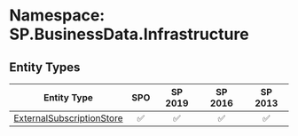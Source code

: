 # Namespace: SP.BusinessData.Infrastructure

## Entity Types

Entity Type | SPO | SP 2019 | SP 2016 | SP 2013
----------|:---:|:-------:|:-------:|:-------:
[ExternalSubscriptionStore](./EntityTypes/ExternalSubscriptionStore.md) | ✅ | ✅ | ✅ | ✅